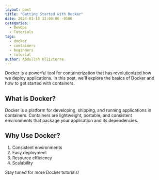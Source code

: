 ```yaml
---
layout: post
title: "Getting Started with Docker"
date: 2024-01-18 13:00:00 -0500
categories:
  - DevOps
  - Tutorials
tags:
  - docker
  - containers
  - beginners
  - tutorial
author: Abdullah Ollivierre
---
```


Docker is a powerful tool for containerization that has revolutionized how we deploy applications. In this post, we'll explore the basics of Docker and how to get started with containers.

## What is Docker?

Docker is a platform for developing, shipping, and running applications in containers. Containers are lightweight, portable, and consistent environments that package your application and its dependencies.

## Why Use Docker?

1. Consistent environments
2. Easy deployment
3. Resource efficiency
4. Scalability

Stay tuned for more Docker tutorials!
